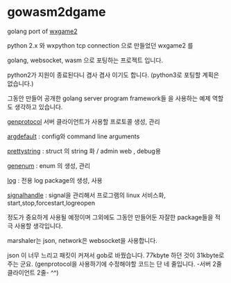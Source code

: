 # gowasm2dgame

golang port of [wxgame2](https://github.com/kasworld/wxgame2)

python 2.x 와 wxpython tcp connection 으로 만들었던 wxgame2 를 

golang, websocket, wasm 으로 포팅하는 프로젝트 입니다. 

python2가 지원이 종료된다니 겸사 겸사 이기도 합니다. (python3로 포팅할 계획은 없습니다.)

그동안 만들어 공개한 golang server program framework들 을 사용하는 예제 역할도 생각하고 있습니다.

[genprotocol](https://github.com/kasworld/genprotocol) 서버 클라이언트가 사용할 프로토콜 생성, 관리 

[argdefault](https://github.com/kasworld/argdefault) : config와 command line arguments 

[prettystring](https://github.com/kasworld/prettystring) : struct 의 string 화 / admin web , debug용 

[genenum](https://github.com/kasworld/genenum) : enum 의 생성, 관리 

[log](https://github.com/kasworld/log) : 전용 log package의 생성, 사용 

[signalhandle](https://github.com/kasworld/signalhandle) : signal을 관리해서 프로그램의 linux 서비스화, start,stop,forcestart,logreopen

정도가 중요하게 사용될 예정이며 그외에도 그동안 만들어둔 자잘한 package들을 적극 사용할 생각입니다. 

marshaler는 json, network은 websocket을 사용합니다. 

json 이 너무 느리고 패킷이 커져서 gob로 바꿨습니다. 
77kbyte 하던 것이 31kbyte로 주는 군요. 
(genprotocol을 사용하기에 수정해야할 코드는 단 네 줄입니다. -서버 2줄 클라이언트 2줄-  ^^)